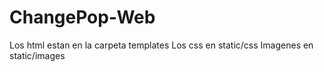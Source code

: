 # ChangePop-Web

Los html estan en la carpeta templates
Los css en static/css
Imagenes en static/images